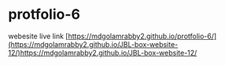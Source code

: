 # protfolio-6

webesite live link   [https://mdgolamrabby2.github.io/protfolio-6/](https://mdgolamrabby2.github.io/JBL-box-website-12/)https://mdgolamrabby2.github.io/JBL-box-website-12/
